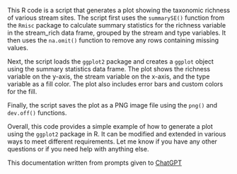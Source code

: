 This R code is a script that generates a plot showing the taxonomic richness of various stream sites. The script first uses the `summarySE()` function from the `Rmisc` package to calculate summary statistics for the richness variable in the stream_rich data frame, grouped by the stream and type variables. It then uses the `na.omit()` function to remove any rows containing missing values.

Next, the script loads the `ggplot2` package and creates a `ggplot` object using the summary statistics data frame. The plot shows the richness variable on the y-axis, the stream variable on the x-axis, and the type variable as a fill color. The plot also includes error bars and custom colors for the fill.

Finally, the script saves the plot as a PNG image file using the `png()` and `dev.off()` functions.

Overall, this code provides a simple example of how to generate a plot using the `ggplot2` package in R. It can be modified and extended in various ways to meet different requirements. Let me know if you have any other questions or if you need help with anything else.

This documentation written from prompts given to [ChatGPT](https://chat.openai.com/) 